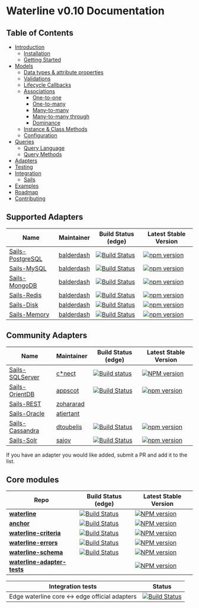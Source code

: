 # Waterline v0.10 Documentation

## Table of Contents

* [Introduction](introduction/introduction.md)
  * [Installation](introduction/installation.md)
  * [Getting Started](introduction/getting-started.md)
* [Models](models/models.md)
  * [Data types & attribute properties](models/data-types-attributes.md)
  * [Validations](models/validations.md)
  * [Lifecycle Callbacks](models/lifecycle-callbacks.md)
  * [Associations](models/associations/associations.md)
    - [One-to-one](models/associations/one-to-one.md)
    - [One-to-many](models/associations/one-to-many.md)
    - [Many-to-many](models/associations/many-to-many.md)
    - [Many-to-many through](models/associations/many-to-many-through.md)
    - [Dominance](models/associations/dominance.md)
  * [Instance & Class Methods](models/instance-class-methods.md)
  * [Configuration](models/configuration.md)
* [Queries](queries/query.md)
  * [Query Language](queries/query-language.md)
  * [Query Methods](queries/query-methods.md)
* [Adapters](adapters/adapters.md)
* [Testing](testing/testing.md)
* [Integration](integration/integration.md)
  * [Sails](integration/sails.md)
* [Examples](examples/examples.md)
* [Roadmap](ROADMAP.md)
* [Contributing](CONTRIBUTING.md)

## Supported Adapters

|    Name                                                                         | Maintainer                                   | Build Status (edge)                                                                                                                         | Latest Stable Version                                                                                     |
|---------------------------------------------------------------------------------|----------------------------------------------|---------------------------------------------------------------------------------------------------------------------------------------------|-----------------------------------------------------------------------------------------------------------|
| [Sails-PostgreSQL](https://github.com/balderdashy/sails-postgresql)             | [balderdash](https://github.com/balderdashy) | [![Build Status](https://travis-ci.org/balderdashy/sails-postgresql.svg?branch=master)](https://travis-ci.org/balderdashy/sails-postgresql) | [![npm version](https://badge.fury.io/js/sails-postgresql.svg)](http://badge.fury.io/js/sails-postgresql) |
| [Sails-MySQL](https://github.com/balderdashy/sails-mysql)                       | [balderdash](https://github.com/balderdashy) | [![Build Status](https://travis-ci.org/balderdashy/sails-mysql.svg?branch=master)](https://travis-ci.org/balderdashy/sails-mysql)           | [![npm version](https://badge.fury.io/js/sails-mysql.svg)](http://badge.fury.io/js/sails-mysql)           |
| [Sails-MongoDB](https://github.com/balderdashy/sails-mongo)                     | [balderdash](https://github.com/balderdashy) | [![Build Status](https://travis-ci.org/balderdashy/sails-mongo.svg?branch=master)](https://travis-ci.org/balderdashy/sails-mongo)           | [![npm version](https://badge.fury.io/js/sails-mongo.svg)](http://badge.fury.io/js/sails-mongo)           |
| [Sails-Redis](https://github.com/balderdashy/sails-redis)                       | [balderdash](https://github.com/balderdashy) | [![Build Status](https://travis-ci.org/balderdashy/sails-redis.svg?branch=master)](https://travis-ci.org/balderdashy/sails-redis)           | [![npm version](https://badge.fury.io/js/sails-redis.svg)](http://badge.fury.io/js/sails-redis) 
| [Sails-Disk](https://github.com/balderdashy/sails-disk)                         | [balderdash](https://github.com/balderdashy) | [![Build Status](https://travis-ci.org/balderdashy/sails-disk.svg?branch=master)](https://travis-ci.org/balderdashy/sails-disk)             | [![npm version](https://badge.fury.io/js/sails-disk.svg)](http://badge.fury.io/js/sails-disk) 
| [Sails-Memory](https://github.com/balderdashy/sails-memory)                     | [balderdash](https://github.com/balderdashy) | [![Build Status](https://travis-ci.org/balderdashy/sails-memory.svg?branch=master)](https://travis-ci.org/balderdashy/sails-memory)         | [![npm version](https://badge.fury.io/js/sails-memory.svg)](http://badge.fury.io/js/sails-memory) 

## Community Adapters

|    Name                                                                         | Maintainer                                   | Build Status (edge)                                                                                                                         | Latest Stable Version                                                                                     |
|---------------------------------------------------------------------------------|----------------------------------------------|---------------------------------------------------------------------------------------------------------------------------------------------|-----------------------------------------------------------------------------------------------------------|
| [Sails-SQLServer](https://github.com/cnect/sails-sqlserver)                     | [c*nect](https://github.com/cnect)           | [![Build status](https://img.shields.io/circleci/project/cnect/sails-sqlserver.svg?style=flat-square)](https://circleci.com/gh/cnect/sails-sqlserver) | [![NPM version](https://img.shields.io/npm/v/sails-sqlserver.svg?style=flat-square)](https://npmjs.org/package/sails-sqlserver)|
| [Sails-OrientDB](https://github.com/appscot/sails-orientdb)                     | [appscot](https://github.com/appscot)        | [![Build Status](https://travis-ci.org/appscot/sails-orientdb.svg?branch=master)](https://travis-ci.org/appscot/sails-orientdb)             | [![npm version](https://badge.fury.io/js/sails-orientdb.svg)](http://badge.fury.io/js/sails-orientdb)|
| [Sails-REST](https://github.com/zohararad/sails-rest)                           | [zohararad](https://github.com/zohararad)    |||
| [Sails-Oracle](https://github.com/atiertant/sails-oracle)                       | [atiertant](https://github.com/atiertant)    |||
| [Sails-Cassandra](https://github.com/dtoubelis/sails-cassandra)                 | [dtoubelis](https://github.com/dtoubelis)    | [![Build Status](https://travis-ci.org/dtoubelis/sails-cassandra.svg?branch=master)](https://travis-ci.org/dtoubelis/sails-cassandra) | [![npm version](https://badge.fury.io/js/sails-cassandra.svg)](http://badge.fury.io/js/sails-cassandra) |
| [Sails-Solr](https://github.com/sajov/sails-solr)                               | [sajov](https://github.com/sajov)            | [![Build Status](https://travis-ci.org/sajov/sails-solr.svg?branch=master)](https://travis-ci.org/sajov/sails-solr)                   | [![npm version](https://badge.fury.io/js/sails-solr.svg)](http://badge.fury.io/js/sails-solr) 

If you have an adapter you would like added, submit a PR and add it to the list.


## Core modules

| Repo          |  Build Status (edge)                  |  Latest Stable Version   |
|---------------|---------------------------------------|--------------------------|
| [**waterline**](http://github.com/balderdashy/waterline) | [![Build Status](https://travis-ci.org/balderdashy/waterline.svg?branch=master)](https://travis-ci.org/balderdashy/waterline) | [![NPM version](https://badge.fury.io/js/waterline.svg)](http://badge.fury.io/js/waterline) |
| [**anchor**](http://github.com/sailsjs/anchor) | [![Build Status](https://travis-ci.org/sailsjs/anchor.svg?branch=master)](https://travis-ci.org/sailsjs/anchor) | [![NPM version](https://badge.fury.io/js/anchor.svg)](http://badge.fury.io/js/anchor) |
| [**waterline-criteria**](http://github.com/balderdashy/waterline-criteria) | [![Build Status](https://travis-ci.org/balderdashy/waterline-criteria.svg?branch=master)](https://travis-ci.org/balderdashy/waterline-criteria) | [![NPM version](https://badge.fury.io/js/waterline-criteria.svg)](http://badge.fury.io/js/waterline-criteria) |
| [**waterline-errors**](http://github.com/vanetix/waterline-errors) | [![Build Status](https://travis-ci.org/vanetix/waterline-errors.svg?branch=master)](https://travis-ci.org/vanetix/waterline-errors) | [![NPM version](https://badge.fury.io/js/waterline-errors.svg)](http://badge.fury.io/js/waterline-errors) |
| [**waterline-schema**](http://github.com/balderdashy/waterline-schema) | [![Build Status](https://travis-ci.org/balderdashy/waterline-schema.svg?branch=master)](https://travis-ci.org/balderdashy/waterline-schema) | [![NPM version](https://badge.fury.io/js/waterline-schema.svg)](http://badge.fury.io/js/waterline-schema) |
| [**waterline-adapter-tests**](http://github.com/balderdashy/waterline-adapter-tests) |  | [![NPM version](https://badge.fury.io/js/waterline-adapter-tests.svg)](http://badge.fury.io/js/waterline-adapter-tests) |

| Integration tests | Status |
|-------------------|--------|
| Edge waterline core <-> edge official adapters | [![Build Status](https://travis-ci.org/balderdashy/waterline-adapter-tests.svg?branch=master)](https://travis-ci.org/balderdashy/waterline-adapter-tests) |

